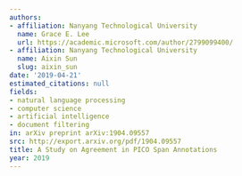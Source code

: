 ```yaml
---
authors:
- affiliation: Nanyang Technological University
  name: Grace E. Lee
  url: https://academic.microsoft.com/author/2799099400/
- affiliation: Nanyang Technological University
  name: Aixin Sun
  slug: aixin_sun
date: '2019-04-21'
estimated_citations: null
fields:
- natural language processing
- computer science
- artificial intelligence
- document filtering
in: arXiv preprint arXiv:1904.09557
src: http://export.arxiv.org/pdf/1904.09557
title: A Study on Agreement in PICO Span Annotations
year: 2019
---
```

